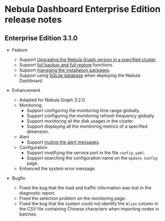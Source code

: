 # Nebula Dashboard Enterprise Edition release notes

## Enterprise Edition 3.1.0

- Feature
  - Support [Upgrading the Nebula Graph version in a specified cluster](../../nebula-dashboard-ent/4.cluster-operator/4.manage.md).
  - Support [full backup and full restore](../../nebula-dashboard-ent/4.cluster-operator/8.backup-and-restore.md) functions.
  - Support [managing the installation packages](../../nebula-dashboard-ent/11.manage-package.md).
  - Support using [SQLite database](../../nebula-dashboard-ent/2.deploy-connect-dashboard-ent.md) when deploying the Nebula Dashboard.

- Enhancement
  - Adapted for Nebula Graph 3.2.0.
  - Monitoring
    - Support configuring the monitoring time range globally.
    - Support configuring the monitoring refresh frequency globally.
    - Support monitoring all the disk usages in the cluster.
    - Support displaying all the monitoring metrics of a specified dimension.
  - Alert
    - Support [muting the alert messages](../../nebula-dashboard-ent/9.alerts.md).
  - Configuration
    - Support modifying the service port in the file `config.yaml`.
    - Support searching the configuration name on the `Update Config` page.
  - Enhanced the system error message.

- Bugfix
  - Fixed the bug that the load and traffic information was lost in the diagnostic report.
  - Fixed the selection problem on the monitoring page.
  - Fixed the bug that the system could not identify the `Alias` column in the CSV file containing Chinese characters when importing nodes in batches.